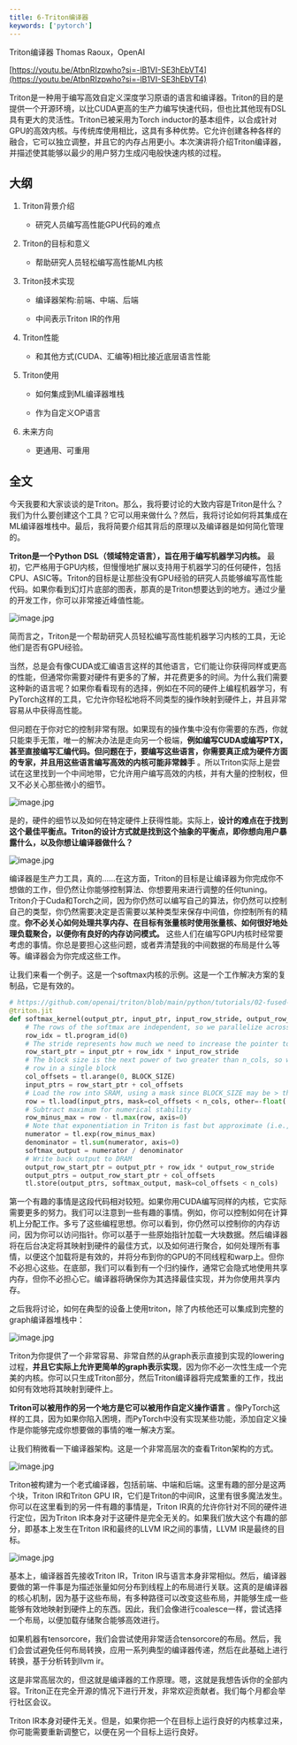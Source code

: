 ```yaml
---
title: 6-Triton编译器
keywords: ['pytorch']
---
```


Triton编译器 Thomas Raoux，OpenAI

​[https://youtu.be/AtbnRIzpwho?si=-lB1VI-SE3hEbVT4](https://youtu.be/AtbnRIzpwho?si=-lB1VI-SE3hEbVT4)

Triton是一种用于编写高效自定义深度学习原语的语言和编译器。Triton的目的是提供一个开源环境，以比CUDA更高的生产力编写快速代码，但也比其他现有DSL具有更大的灵活性。Triton已被采用为Torch inductor的基本组件，以合成针对GPU的高效内核。与传统库使用相比，这具有多种优势。它允许创建各种各样的融合，它可以独立调整，并且它的内存占用更小。本次演讲将介绍Triton编译器，并描述使其能够以最少的用户努力生成闪电般快速内核的过程。

## 大纲

1. Triton背景介绍

    - 研究人员编写高性能GPU代码的难点

1. Triton的目标和意义

    - 帮助研究人员轻松编写高性能ML内核

1. Triton技术实现

    - 编译器架构:前端、中端、后端

    - 中间表示Triton IR的作用

1. Triton性能

    - 和其他方式(CUDA、汇编等)相比接近底层语言性能

1. Triton使用

    - 如何集成到ML编译器堆栈

    - 作为自定义OP语言

1. 未来方向

    - 更通用、可重用

## 全文

今天我要和大家谈谈的是Triton。那么，我将要讨论的大致内容是Triton是什么？我们为什么要创建这个工具？它可以用来做什么？然后，我将讨论如何将其集成在ML编译器堆栈中。最后，我将简要介绍其背后的原理以及编译器是如何简化管理的。

**Triton是一个Python DSL（领域特定语言），旨在用于编写机器学习内核。** 最初，它严格用于GPU内核，但慢慢地扩展以支持用于机器学习的任何硬件，包括CPU、ASIC等。Triton的目标是让那些没有GPU经验的研究人员能够编写高性能代码。如果你看到幻灯片底部的图表，那真的是Triton想要达到的地方。通过少量的开发工作，你可以非常接近峰值性能。

![image.jpg](Torchcon-Triton编译器/image.jpg)

简而言之，Triton是一个帮助研究人员轻松编写高性能机器学习内核的工具，无论他们是否有GPU经验。

​当然，总是会有像CUDA或汇编语言这样的其他语言，它们能让你获得同样或更高的性能，但通常你需要对硬件有更多的了解，并花费更多的时间。为什么我们需要这种新的语言呢？如果你看看现有的选择，例如在不同的硬件上编程机器学习，有PyTorch这样的工具，它允许你轻松地将不同类型的操作映射到硬件上，并且非常容易从中获得高性能。

但问题在于你对它的控制非常有限。如果现有的操作集中没有你需要的东西，你就只能束手无策，唯一的解决办法是走向另一个极端，**例如编写CUDA或编写PTX，甚至直接编写汇编代码。但问题在于，要编写这些语言，你需要真正成为硬件方面的专家，并且用这些语言编写高效的内核可能非常棘手** 。所以Triton实际上是尝试在这里找到一个中间地带，它允许用户编写高效的内核，并有大量的控制权，但又不必关心那些微小的细节。

![image.jpg](Torchcon-Triton编译器/image_1.jpg)

是的，硬件的细节以及如何在特定硬件上获得性能。实际上，**设计的难点在于找到这个最佳平衡点。Triton的设计方式就是找到这个抽象的平衡点，即你想向用户暴露什么，以及你想让编译器做什么？**

![image.jpg](Torchcon-Triton编译器/image_2.jpg)

编译器是生产力工具，真的……在这方面，Triton的目标是让编译器为你完成你不想做的工作，但仍然让你能够控制算法、你想要用来进行调整的任何tuning。Triton介于Cuda和Torch之间，因为你仍然可以编写自己的算法，你仍然可以控制自己的类型，你仍然需要决定是否需要以某种类型来保存中间值，你控制所有的精度。**你不必关心如何处理共享内存、在目标有张量核时使用张量核、如何很好地处理负载聚合，以便你有良好的内存访问模式。** 这些人们在编写GPU内核时经常要考虑的事情。你总是要担心这些问题，或者弄清楚我的中间数据的布局是什么等等。编译器会为你完成这些工作。

让我们来看一个例子。这是一个softmax内核的示例。这是一个工作解决方案的复制品，它是有效的。

```Python
# https://github.com/openai/triton/blob/main/python/tutorials/02-fused-softmax.py
@triton.jit
def softmax_kernel(output_ptr, input_ptr, input_row_stride, output_row_stride, n_cols, BLOCK_SIZE: tl.constexpr):
    # The rows of the softmax are independent, so we parallelize across those
    row_idx = tl.program_id(0)
    # The stride represents how much we need to increase the pointer to advance 1 row
    row_start_ptr = input_ptr + row_idx * input_row_stride
    # The block size is the next power of two greater than n_cols, so we can fit each
    # row in a single block
    col_offsets = tl.arange(0, BLOCK_SIZE)
    input_ptrs = row_start_ptr + col_offsets
    # Load the row into SRAM, using a mask since BLOCK_SIZE may be > than n_cols
    row = tl.load(input_ptrs, mask=col_offsets < n_cols, other=-float('inf'))
    # Subtract maximum for numerical stability
    row_minus_max = row - tl.max(row, axis=0)
    # Note that exponentiation in Triton is fast but approximate (i.e., think __expf in CUDA)
    numerator = tl.exp(row_minus_max)
    denominator = tl.sum(numerator, axis=0)
    softmax_output = numerator / denominator
    # Write back output to DRAM
    output_row_start_ptr = output_ptr + row_idx * output_row_stride
    output_ptrs = output_row_start_ptr + col_offsets
    tl.store(output_ptrs, softmax_output, mask=col_offsets < n_cols)
```

第一个有趣的事情是这段代码相对较短。如果你用CUDA编写同样的内核，它实际需要更多的努力。我们可以注意到一些有趣的事情。例如，你可以控制如何在计算机上分配工作。多亏了这些编程思想。你可以看到，你仍然可以控制你的内存访问，因为你可以访问指针。你可以基于一些原始指针加载一大块数据。然后编译器将在后台决定将其映射到硬件的最佳方式，以及如何进行聚合，如何处理所有事情，以便这个加载将是有效的，并将分布到你的GPU的不同线程和warp上。但你不必担心这些。在底部，我们可以看到有一个归约操作，通常它会隐式地使用共享内存，但你不必担心它。编译器将确保你为其选择最佳实现，并为你使用共享内存。

之后我将讨论，如何在典型的设备上使用triton，除了内核他还可以集成到完整的graph编译器堆栈中：

![image.jpg](Torchcon-Triton编译器/image_3.jpg)

Triton为你提供了一个非常容易、非常自然的从graph表示直接到实现的lowering过程，**并且它实际上允许更简单的graph表示实现**，因为你不必一次性生成一个完美的内核。你可以只生成Triton部分，然后Triton编译器将完成繁重的工作，找出如何有效地将其映射到硬件上。

**Triton可以被用作的另一个地方是它可以被用作自定义操作语言** 。像PyTorch这样的工具，因为如果你陷入困境，而PyTorch中没有实现某些功能，添加自定义操作是你能够完成你想要做的事情的唯一解决方案。

让我们稍微看一下编译器架构。这是一个非常高层次的查看Triton架构的方式。

![image.jpg](Torchcon-Triton编译器/image_4.jpg)

Triton被构建为一个老式编译器，包括前端、中端和后端。这里有趣的部分是这两个块，Triton IR和Triton GPU IR，它们是Triton的中间IR，这里有很多魔法发生。你可以在这里看到的另一件有趣的事情是，Triton IR真的允许你针对不同的硬件进行定位，因为Triton IR本身对于这硬件是完全无关的。如果我们放大这个有趣的部分，即基本上发生在Triton IR和最终的LLVM IR之间的事情，LLVM IR是最终的目标。

![image.jpg](Torchcon-Triton编译器/image_5.jpg)

基本上，编译器首先接收Triton IR，Triton IR与语言本身非常相似。然后，编译器要做的第一件事是为描述张量如何分布到线程上的布局进行关联。这真的是编译器的核心机制，因为基于这些布局，有多种路径可以改变这些布局，并能够生成一些能够有效地映射到硬件上的东西。因此，我们会像进行coalesce一样，尝试选择一个布局，以便加载存储聚合能够高效进行。

如果机器有tensorcore，我们会尝试使用非常适合tensorcore的布局。然后，我们会尝试避免任何布局转换，应用一系列典型的编译器传递，然后在此基础上进行转换，基于分析转到llvm ir。

这是非常高层次的，但这就是编译器的工作原理。嗯，这就是我想告诉你的全部内容。Triton正在完全开源的情况下进行开发，非常欢迎贡献者。我们每个月都会举行社区会议。

Triton IR本身对硬件无关。但是，如果你把一个在目标上运行良好的内核拿过来，你可能需要重新调整它，以便在另一个目标上运行良好。
